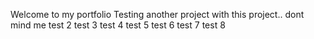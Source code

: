 Welcome to my portfolio
Testing another project with this project.. dont mind me
test 2
test 3
test 4
test 5
test 6
test 7
test 8
